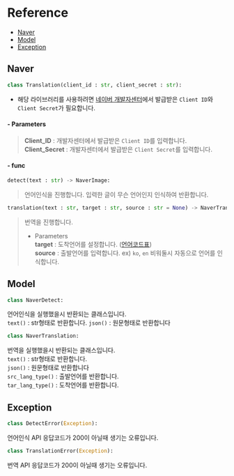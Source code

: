 # Reference
* [Naver](https://github.com/VoidAsMad/Naver_Translation/blob/main/reference.md#naver)
* [Model](https://github.com/VoidAsMad/Naver_Translation/blob/main/reference.md#model)
* [Exception](https://github.com/VoidAsMad/Naver_Translation/blob/main/reference.md#exception)

## Naver
```py
class Translation(client_id : str, client_secret : str):
```
* 해당 라이브러리를 사용하려면 [네이버 개발자센터](https://developers.naver.com/main/)에서 발급받은 `Client ID`와 `Client Secret`가 필요합니다.
#### - Parameters
> **Client_ID** : 개발자센터에서 발급받은 `Client ID`를 입력합니다.<br/>
> **Client_Secret** : 개발자센터에서 발급받은 `Client Secret`를 입력합니다.

#### - func
```py
detect(text : str) -> NaverImage:
```
> 언어인식을 진행합니다. 입력한 글이 무슨 언어인지 인식하여 반환합니다.
```py
translation(text : str, target : str, source : str = None) -> NaverTranslation:
```
> 번역을 진행합니다.
> - Parameters<br/>
> **target** : 도착언어를 설정합니다. ([언어코드표](https://developers.naver.com/docs/papago/papago-nmt-api-reference.md#%ED%8C%8C%EB%9D%BC%EB%AF%B8%ED%84%B0))<br/>
> **source** : 출발언어를 입력합니다. ex) `ko`, `en` 비워둘시 자동으로 언어를 인식합니다.

## Model
```py
class NaverDetect:
```
언어인식을 실행했을시 반환되는 클래스입니다.<br/>
`text()` : str형태로 반환합니다.
`json()` : 원문형태로 반환합니다<br/>

```py
class NaverTranslation:
```
번역을 실행했을시 반환되는 클래스입니다.<br/>
`text()` : str형태로 반환합니다.<br/>
`json()` : 원문형태로 반환합니다<br/>
`src_lang_type()` : 출발언어를 반환합니다.<br/>
`tar_lang_type()` : 도착언어를 반환합니다.<br/>

## Exception
```py
class DetectError(Exception):
```
언어인식 API 응답코드가 200이 아닐때 생기는 오류입니다.
```py
class TranslationError(Exception):
```
번역 API 응답코드가 200이 아닐때 생기는 오류입니다.

